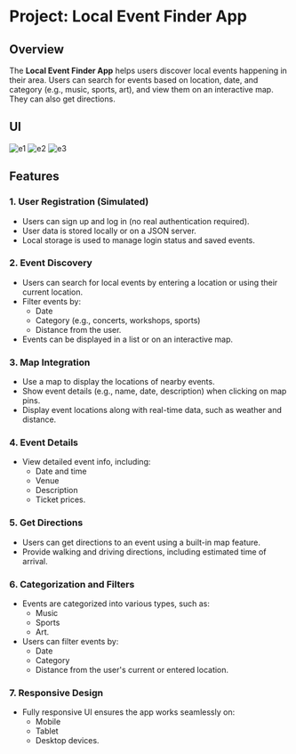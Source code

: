 # Project: Local Event Finder App

## Overview

The **Local Event Finder App** helps users discover local events happening in their area. Users can search for events based on location, date, and category (e.g., music, sports, art), and view them on an interactive map. They can also get directions.

## UI
![e1](https://github.com/user-attachments/assets/9a635e39-4f0c-48e9-babb-e6d55413c67d)
![e2](https://github.com/user-attachments/assets/5dee4884-1fef-4459-a432-1667572a3298)
![e3](https://github.com/user-attachments/assets/47d3d1e9-7fb9-4b51-9421-5fca8242c05c)

## Features

### 1. User Registration (Simulated)

- Users can sign up and log in (no real authentication required).
- User data is stored locally or on a JSON server.
- Local storage is used to manage login status and saved events.

### 2. Event Discovery

- Users can search for local events by entering a location or using their current location.
- Filter events by:
  - Date
  - Category (e.g., concerts, workshops, sports)
  - Distance from the user.
- Events can be displayed in a list or on an interactive map.

### 3. Map Integration

- Use a map to display the locations of nearby events.
- Show event details (e.g., name, date, description) when clicking on map pins.
- Display event locations along with real-time data, such as weather and distance.

### 4. Event Details

- View detailed event info, including:
  - Date and time
  - Venue
  - Description
  - Ticket prices.

### 5. Get Directions

- Users can get directions to an event using a built-in map feature.
- Provide walking and driving directions, including estimated time of arrival.

### 6. Categorization and Filters

- Events are categorized into various types, such as:
  - Music
  - Sports
  - Art.
- Users can filter events by:
  - Date
  - Category
  - Distance from the user's current or entered location.

### 7. Responsive Design

- Fully responsive UI ensures the app works seamlessly on:
  - Mobile
  - Tablet
  - Desktop devices.

